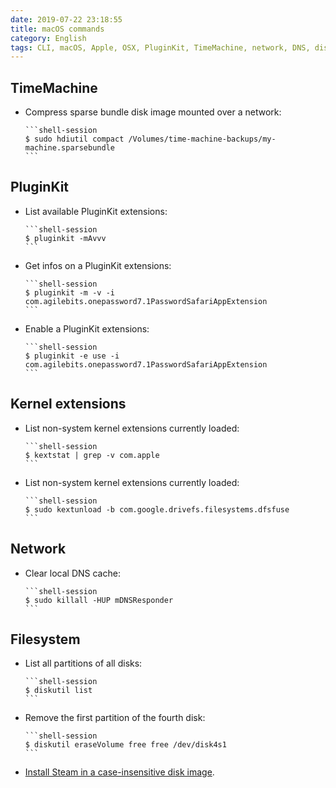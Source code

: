```yaml
---
date: 2019-07-22 23:18:55
title: macOS commands
category: English
tags: CLI, macOS, Apple, OSX, PluginKit, TimeMachine, network, DNS, diskutil
---
```


## TimeMachine

  * Compress sparse bundle disk image mounted over a network:

        ```shell-session
        $ sudo hdiutil compact /Volumes/time-machine-backups/my-machine.sparsebundle
        ```

## PluginKit

  * List available PluginKit extensions:

        ```shell-session
        $ pluginkit -mAvvv
        ```

  * Get infos on a PluginKit extensions:

        ```shell-session
        $ pluginkit -m -v -i com.agilebits.onepassword7.1PasswordSafariAppExtension
        ```

  * Enable a PluginKit extensions:

        ```shell-session
        $ pluginkit -e use -i com.agilebits.onepassword7.1PasswordSafariAppExtension
        ```

## Kernel extensions

  * List non-system kernel extensions currently loaded:

        ```shell-session
        $ kextstat | grep -v com.apple
        ```

  * List non-system kernel extensions currently loaded:

        ```shell-session
        $ sudo kextunload -b com.google.drivefs.filesystems.dfsfuse
        ```

## Network

  * Clear local DNS cache:

        ```shell-session
        $ sudo killall -HUP mDNSResponder
        ```

## Filesystem

  * List all partitions of all disks:

        ```shell-session
        $ diskutil list
        ```

  * Remove the first partition of the fourth disk:

        ```shell-session
        $ diskutil eraseVolume free free /dev/disk4s1
        ```

  * [Install Steam in a case-insensitive disk image](https://github.com/kdeldycke/dotfiles/blob/b711023285488f94fa0968a5ceff75c4322548bd/scripts/osx-install.sh#L149-L162).


